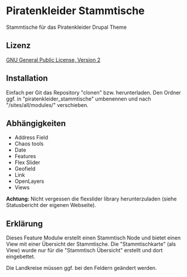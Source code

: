 # Piratenkleider Stammtische
Stammtische für das Piratenkleider Drupal Theme

## Lizenz
[GNU General Public License, Version 2](http://www.gnu.org/licenses/old-licenses/gpl-2.0)

## Installation
Einfach per Git das Repository "clonen" bzw. herunterladen. Den Ordner ggf. in
"piratenkleider_stammtische" umbenennen und nach "/sites/all/modules/" verschieben.

## Abhängigkeiten
- Address Field
- Chaos tools
- Date
- Features
- Flex Slider
- Geofield
- Link
- OpenLayers
- Views

**Achtung:**
Nicht vergessen die flexslider library herunterzuladen (siehe Statusbericht der
eigenen Webseite).

## Erklärung
Dieses Feature Modulw erstellt einen Stammtisch Node und bietet einen View mit
einer Übersicht der Stammtische. Die "Stammtischkarte" (als View) wurde nur für
die "Stammtisch Übersicht" erstellt und dort eingebettet.

Die Landkreise müssen ggf. bei den Feldern geändert werden.


